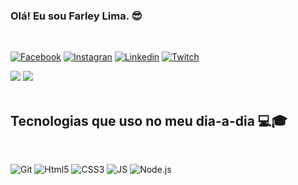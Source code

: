 ### Olá! Eu sou Farley Lima. 😎 
<br>

[![Facebook](https://img.shields.io/badge/Facebook-1877F2?style=for-the-badge&logo=facebook&logoColor=white)](https://www.facebook.com/farley.lima.18)
[![Instagran](https://img.shields.io/badge/Instagram-E4405F?style=for-the-badge&logo=instagram&logoColor=white
)]()
[![Linkedin](https://img.shields.io/badge/LinkedIn-0077B5?style=for-the-badge&logo=linkedin&logoColor=white
)](https://www.linkedin.com/in/farley-lima-a364a4122/)
[![Twitch](https://img.shields.io/badge/Twitch-9146FF?style=for-the-badge&logo=twitch&logoColor=white
)](https://www.twitch.tv/fl12_silva)

<div aling="center">
<img heigth="180em" src="https://github-readme-stats.vercel.app/api?username=FarleyLima&show_icons=true&theme=tokyonight">
<img heigth="180em" src="https://github-readme-stats.vercel.app/api/top-langs/?username=FarleyLima&layout=compact&langs_count=7&theme=tokyonight">
</div>
<br>

## Tecnologias que uso no meu dia-a-dia 💻🎓
<br>

![Git](https://img.shields.io/badge/GIT-E44C30?style=for-the-badge&logo=git&logoColor=white)
![Html5](https://img.shields.io/badge/HTML5-E34F26?style=for-the-badge&logo=html5&logoColor=white
)
![CSS3](https://img.shields.io/badge/CSS3-1572B6?style=for-the-badge&logo=css3&logoColor=white)
![JS](https://img.shields.io/badge/JavaScript-323330?style=for-the-badge&logo=javascript&logoColor=F7DF1E
)
![Node.js](https://img.shields.io/badge/Node.js-43853D?style=for-the-badge&logo=node.js&logoColor=white)

